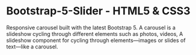 # Bootstrap-5-Slider - HTML5 & CSS3

Responsive carousel built with the latest Bootstrap 5. A carousel is a slideshow cycling through different elements such as photos, videos, A slideshow component for cycling through elements—images or slides of text—like a carousel.
